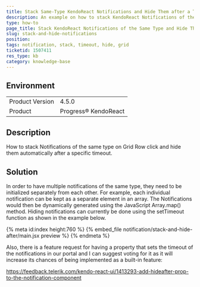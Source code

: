```yaml
---
title: Stack Same-Type KendoReact Notifications and Hide Them after a Timeout
description: An example on how to stack KendoReact Notifications of the same type and hide them after a timeout.
type: how-to
page_title: Stack KendoReact Notifications of the Same Type and Hide Them after a Timeout - KendoReact Notification
slug: stack-and-hide-notifications
position:
tags: notification, stack, timeout, hide, grid
ticketid: 1507411
res_type: kb
category: knowledge-base
---
```


## Environment
<table>
    <tbody>
	    <tr>
	    	<td>Product Version</td>
	    	<td>4.5.0</td>
	    </tr>
	    <tr>
	    	<td>Product</td>
	    	<td>Progress® KendoReact</td>
	    </tr>
    </tbody>
</table>


## Description
How to stack Notifications of the same type on Grid Row click and hide them automatically after a specific timeout.

## Solution
In order to have multiple notifications of the same type, they need to be initialized separately from each other. For example, each individual notification can be kept as a separate element in an array. The Notifications would then be dynamically generated using the JavaScript Array.map() method.
Hiding notifications can currently be done using the setTimeout function as shown in the example below.

{% meta id:index height:760 %}
{% embed_file notification/stack-and-hide-after/main.jsx preview %}
{% endmeta %}

Also, there is a feature request for having a property that sets the timeout of the notifications in our portal and I can suggest voting for it as it will increase its chances of being implemented as a built-in feature:

https://feedback.telerik.com/kendo-react-ui/1413293-add-hideafter-prop-to-the-notification-component
